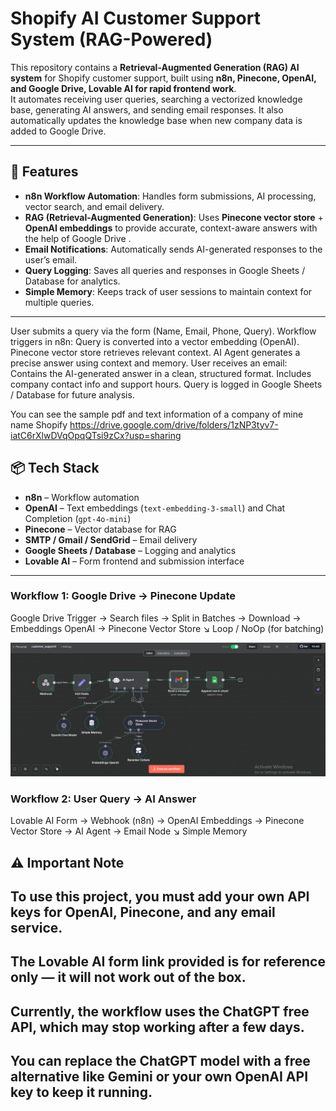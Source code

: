 # Shopify AI Customer Support System (RAG-Powered)

This repository contains a **Retrieval-Augmented Generation (RAG) AI system** for Shopify customer support, built using **n8n, Pinecone, OpenAI, and Google Drive, Lovable AI for rapid frontend work**.  
It automates receiving user queries, searching a vectorized knowledge base, generating AI answers, and sending email responses. It also automatically updates the knowledge base when new company data is added to Google Drive.


---

## 🚀 Features

- **n8n Workflow Automation**: Handles form submissions, AI processing, vector search, and email delivery.
- **RAG (Retrieval-Augmented Generation)**: Uses **Pinecone vector store** + **OpenAI embeddings** to provide accurate, context-aware answers with the help of Google Drive .
- **Email Notifications**: Automatically sends AI-generated responses to the user’s email.
- **Query Logging**: Saves all queries and responses in Google Sheets / Database for analytics.
- **Simple Memory**: Keeps track of user sessions to maintain context for multiple queries.

---


User submits a query via the form (Name, Email, Phone, Query).
Workflow triggers in n8n:
Query is converted into a vector embedding (OpenAI). Pinecone vector store retrieves relevant context.
AI Agent generates a precise answer using context and memory.
User receives an email:
Contains the AI-generated answer in a clean, structured format.
Includes company contact info and support hours.
Query is logged in Google Sheets / Database for future analysis.



You can see the sample pdf and text information of a company of mine name Shopify https://drive.google.com/drive/folders/1zNP3tyv7-iatC6rXlwDVqOpqQTsi9zCx?usp=sharing

## 📦 Tech Stack


- **n8n** – Workflow automation
- **OpenAI** – Text embeddings (`text-embedding-3-small`) and Chat Completion (`gpt-4o-mini`)
- **Pinecone** – Vector database for RAG
- **SMTP / Gmail / SendGrid** – Email delivery
- **Google Sheets / Database** – Logging and analytics
- **Lovable AI** – Form frontend and submission interface

---
### Workflow 1: Google Drive → Pinecone Update
Google Drive Trigger → Search files → Split in Batches → Download → Embeddings OpenAI → Pinecone Vector Store
                                  ↘
                              Loop / NoOp (for batching)

![Google Drive to Pinecone Workflow](./Smart-Support-RAG-Pipeline%20for%20Ecommerce%20System/AI%20Agent%20Support.PNG)


### Workflow 2: User Query → AI Answer


Lovable AI Form → Webhook (n8n) → OpenAI Embeddings → Pinecone Vector Store → AI Agent → Email Node
                                         ↘
                                      Simple Memory

## ⚠️ Important Note
## To use this project, you must add your own API keys for OpenAI, Pinecone, and any email service.

## The Lovable AI form link provided is for reference only — it will not work out of the box.

## Currently, the workflow uses the ChatGPT free API, which may stop working after a few days.

## You can replace the ChatGPT model with a free alternative like Gemini or your own OpenAI API key to keep it running.
